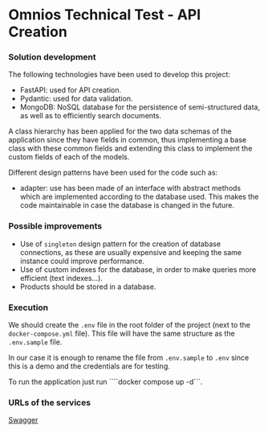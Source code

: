 # Omnios Technical Test - API Creation
### Solution development
The following technologies have been used to develop this project:
- FastAPI: used for API creation.
- Pydantic: used for data validation.
- MongoDB: NoSQL database for the persistence of semi-structured data, as well as to efficiently search documents.

A class hierarchy has been applied for the two data schemas of the application since they have fields in common, thus implementing a base class with these common fields and extending this class to implement the custom fields of each of the models.

Different design patterns have been used for the code such as:
- adapter: use has been made of an interface with abstract methods which are implemented according to the database used. This makes the code maintainable in case the database is changed in the future.

### Possible improvements
- Use of ``singleton`` design pattern for the creation of database connections, as these are usually expensive and keeping the same instance could improve performance.
- Use of custom indexes for the database, in order to make queries more efficient (text indexes...).
- Products should be stored in a database.
### Execution

We should create the ```.env``` file in the root folder of the project (next to the ```docker-compose.yml``` file). This file will have the same structure as the ```.env.sample``` file.

In our case it is enough to rename the file from ````.env.sample```` to ```.env``` since this is a demo and the credentials are for testing.

To run the application just run ````docker compose up -d```.



### URLs of the services
 [Swagger](localhost:8000/docs)